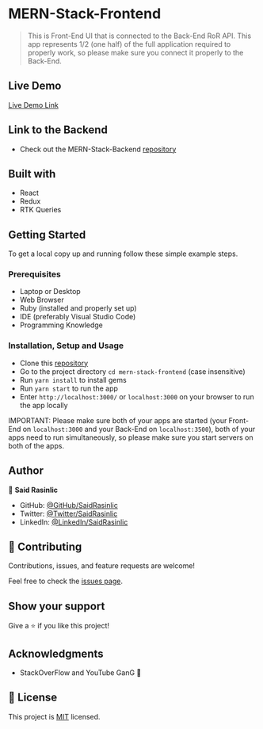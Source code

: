 # MERN-Stack-Frontend

> This is Front-End UI that is connected to the Back-End RoR API. This app represents 1/2 (one half) of the full application required to properly work, so please make sure you connect it properly to the Back-End.


## Live Demo
[Live Demo Link](https://mern-technotes-frontend.onrender.com/)

## Link to the Backend

- Check out the MERN-Stack-Backend [repository](https://github.com/SaidRasinlic/MERN-Stack-Backend.git)

## Built with

- React
- Redux
- RTK Queries

## Getting Started

To get a local copy up and running follow these simple example steps.

### Prerequisites

- Laptop or Desktop
- Web Browser
- Ruby (installed and properly set up)
- IDE (preferably Visual Studio Code)
- Programming Knowledge

### Installation, Setup and Usage

- Clone this [repository](https://github.com/SaidRasinlic/MERN-Stack-Frontend.git)
- Go to the project directory `cd mern-stack-frontend` (case insensitive)
- Run `yarn install` to install gems
- Run `yarn start` to run the app
- Enter `http://localhost:3000/` or `localhost:3000` on your browser to run the app locally

IMPORTANT: Please make sure both of your apps are started (your Front-End on `localhost:3000` and your Back-End on `localhost:3500`), both of your apps need to run simultaneously, so please make sure you start servers on both of the apps.

## Author

👤 **Said Rasinlic**

- GitHub: [@GitHub/SaidRasinlic](https://github.com/SaidRasinlic)
- Twitter: [@Twitter/SaidRasinlic](https://twitter.com/SaidRasinlic)
- LinkedIn: [@LinkedIn/SaidRasinlic](https://www.linkedin.com/in/SaidRasinlic)

## 🤝 Contributing

Contributions, issues, and feature requests are welcome!

Feel free to check the [issues page](../../issues/).

## Show your support

Give a ⭐️ if you like this project!

## Acknowledgments

- StackOverFlow and YouTube GanG 🙌

## 📝 License

This project is [MIT](./LICENSE) licensed.
